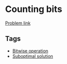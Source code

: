 # Counting bits

[Problem link](https://leetcode.com/problems/counting-bits)

## Tags

* [Bitwise operation](/README.md#Bitwise_operation)
* [Suboptimal solution](/README.md#Suboptimal_solution)
